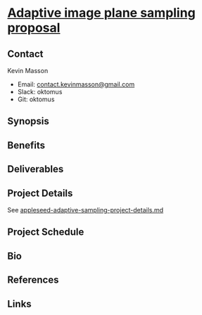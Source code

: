 # [Adaptive image plane sampling proposal](appleseed-adaptive-sampling-project.md)

## Contact 

Kevin Masson
- Email: [contact.kevinmasson@gmail.com](contact.kevinmasson@gmail.com)
- Slack: oktomus
- Git: oktomus


## Synopsis

## Benefits

## Deliverables

## Project Details

See [appleseed-adaptive-sampling-project-details.md](appleseed-adaptive-sampling-project-details.md)

## Project Schedule

## Bio

## References

## Links
